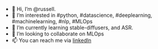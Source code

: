 - 👋 Hi, I’m @russell.
- 👀 I’m interested in #python, #datascience, #deeplearning, #machinelearning, #nlp, #MLOps
- 🌱 I’m currently learning stable-diffusers, and ASR.
- 💞️ I’m looking to collaborate on MLOps
- 📫 You can reach me via [linkedln](https://tr.linkedin.com/in/russell-c/en)


<!---
russell-ai/russell-ai is a ✨ special ✨ repository because its `README.md` (this file) appears on your GitHub profile.
You can click the Preview link to take a look at your changes.
--->

